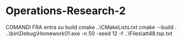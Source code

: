 # Operations-Research-2

COMANDI FRA
entra su build
cmake ..\CMakeLists.txt
cmake --build .
..\bin\Debug\Homework01.exe -n 50 -seed 12 -f ..\Files\att48.tsp.txt